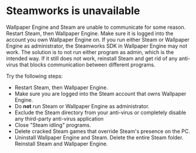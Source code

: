 # Steamworks is unavailable

Wallpaper Engine and Steam are unable to communicate for some reason. Restart Steam, then Wallpaper Engine. Make sure it is logged into the account you own Wallpaper Engine on. If you run either Steam or Wallpaper Engine as administrator, the Steamworks SDK in Wallpaper Engine may not work. The solution is to not run either program as admin, which is the intended way. If it still does not work, reinstall Steam and get rid of any anti-virus that blocks communication between different programs.

Try the following steps:

* Restart Steam, then Wallpaper Engine.
* Make sure you are logged into the Steam account that owns Wallpaper Engine.
* Do **not** run Steam or Wallpaper Engine as administrator.
* Exclude the Steam directory from your anti-virus or completely disable any third-party anti-virus application
* Close "Steam idling" programs.
* Delete cracked Steam games that override Steam's presence on the PC.
* Uninstall Wallpaper Engine and Steam. Delete the entire Steam folder. Reinstall Steam and Wallpaper Engine.
